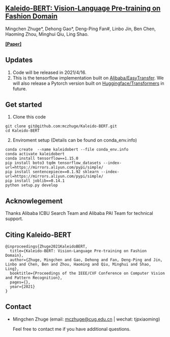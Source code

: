 ## [Kaleido-BERT: Vision-Language Pre-training on Fashion Domain](https://arxiv.org/pdf/2101.07663.pdf)
Mingchen Zhuge*, Dehong Gao*, Deng-Ping Fan#, Linbo Jin, Ben Chen, Haoming Zhou, Minghui Qiu, Ling Shao.

[**[Paper]**](https://arxiv.org/pdf/2101.07663.pdf)

## Updates
1) Code will be released in 2021/4/16.
2) This is the tensorflow implementation built on [Alibaba/EasyTransfer](https://github.com/alibaba/EasyTransfer). 
   We will also release a Pytorch version built on [Huggingface/Transformers](https://github.com/huggingface/transformers) in future.
   
## Get started
1. Clone this code
```
git clone git@github.com:mczhuge/Kaleido-BERT.git
cd Kaleido-BERT
```
2. Enviroment setup (Details can be found on conda_env.info)
```
conda create  --name kaleidobert --file conda_env.info
conda activate kaleidobert
conda install tensorflow==1.15.0
pip install boto3 tqdm tensorflow_datasets --index-url=https://mirrors.aliyun.com/pypi/simple/
pip install sentencepiece==0.1.92 sklearn --index-url=https://mirrors.aliyun.com/pypi/simple/
pip install joblib==0.14.1
python setup.py develop
```

## Acknowlegement
Thanks Alibaba ICBU Search Team and Alibaba PAI Team for technical support.

## Citing Kaleido-BERT
```
@inproceedings{Zhuge2021KaleidoBERT,
  title={Kaleido-BERT: Vision-Language Pre-training on Fashion Domain},
  author={Zhuge, Mingchen and Gao, Dehong and Fan, Deng-Ping and Jin, Linbo and Chen, Ben and Zhou, Haoming and Qiu, Minghui and Shao, Ling},
  booktitle={Proceedings of the IEEE/CVF Conference on Computer Vision and Pattern Recognition},
  pages={},
  year={2021}
}
```

## Contact
* Mingchen Zhuge (email: mczhuge@cug.edu.cn | wechat: tjpxiaoming)
 

                 
   Feel free to contact me if you have additional questions. 
